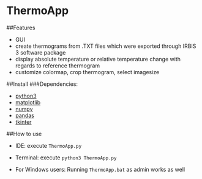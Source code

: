 # ThermoApp

##Features
* GUI
* create thermograms from .TXT files which were exported through IRBIS 3 software package
* display absolute temperature or relative temperature change with regards to reference thermogram
* customize colormap, crop thermogram, select imagesize 

##Install
###Dependencies: 
* [python3](http://python.org)
* [matplotlib](http://matplotlib.org)
* [numpy](https://numpy.org/)
* [pandas](https://pandas.pydata.org/)
* [tkinter](https://docs.python.org/3/library/tkinter.html)

##How to use
* IDE: 
execute ```ThermoApp.py```
* Terminal:
execute ```python3 ThermoApp.py```

* For Windows users: Running ```ThermoApp.bat``` as admin works as well
